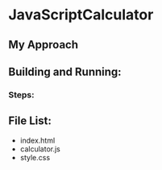 # JavaScriptCalculator
## My Approach
## Building and Running:
### Steps:
## File List:
- index.html
- calculator.js
- style.css
